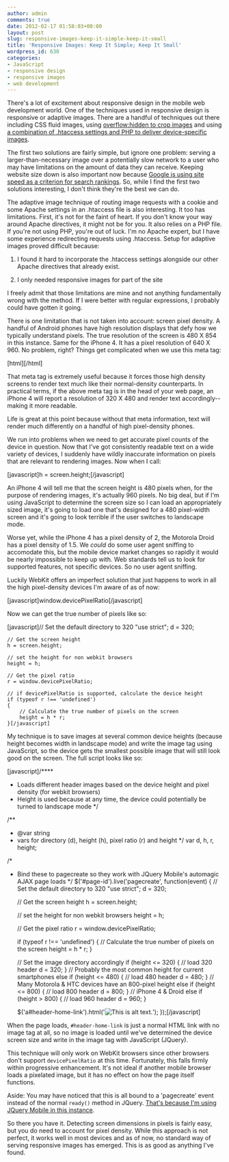 ```yaml
---
author: admin
comments: true
date: 2012-02-17 01:58:03+00:00
layout: post
slug: responsive-images-keep-it-simple-keep-it-small
title: 'Responsive Images: Keep It Simple; Keep It Small'
wordpress_id: 630
categories:
- JavaScript
- responsive design
- responsive images
- web development
---
```


There's a lot of excitement about responsive design in the mobile web development world. One of the techniques used in responsive design is responsive or adaptive images. There are a handful of techniques out there including CSS fluid images, using [overflow:hidden to crop images](http://demo.solemone.de/overflow-image-with-vertical-centering-for-responsive-web-design/) and using [a combination of .htaccess settings and PHP to deliver device-specific images](http://adaptive-images.com/).

The first two solutions are fairly simple, but ignore one problem: serving a larger-than-necessary image over a potentially slow network to a user who may have limitations on the amount of data they can receive. Keeping website size down is also important now because [Google is using site speed as a criterion for search rankings](http://googlewebmastercentral.blogspot.com/2010/04/using-site-speed-in-web-search-ranking.html). So, while I find the first two solutions interesting, I don't think they're the best we can do.<!-- more -->

The adaptive image technique of routing image requests with a cookie and some Apache settings in an .htaccess file is also interesting. It too has limitations. First, it's not for the faint of heart. If you don't know your way around Apache directives, it might not be for you. It also relies on a PHP file. If you're not using PHP, you're out of luck. I'm no Apache expert, but I have some experience redirecting requests using .htaccess. Setup for adaptive images proved difficult because:



	
  1. I found it hard to incorporate the .htaccess settings alongside our other Apache directives that already exist.

	
  2. I only needed responsive images for part of the site


I freely admit that those limitations are mine and not anything fundamentally wrong with the method. If I were better with regular expressions, I probably could have gotten it going.

There is one limitation that is not taken into account: screen pixel density. A handful of Android phones have high resolution displays that defy how we typically understand pixels. The true resolution of the screen is 480 X 854 in this instance. Same for the iPhone 4. It has a pixel resolution of 640 X 960. No problem, right? Things get complicated when we use this meta tag:

[html]<meta name="viewport" content="width=device-width, initial-scale=1, maximum-scale=1, user-scalable=0"/>[/html]

That meta tag is extremely useful because it forces those high density screens to render text much like their normal-density counterparts. In practical terms, if the above meta tag is in the head of your web page, an iPhone 4 will report a resolution of 320 X 480 and render text accordingly--making it more readable.

Life is great at this point because without that meta information, text will render much differently on a handful of high pixel-density phones.

We run into problems when we need to get accurate pixel counts of the device in question. Now that I've got consistently readable text on a wide variety of devices, I suddenly have wildly inaccurate information on pixels that are relevant to rendering images. Now when I call:

[javascript]h = screen.height;[/javascript]

An iPhone 4 will tell me that the screen height is 480 pixels when, for the purpose of rendering images, it's actually 960 pixels. No big deal, but if I'm using JavaScript to determine the screen size so I can load an appropriately sized image, it's going to load one that's designed for a 480 pixel-width screen and it's going to look terrible if the user switches to landscape mode.

Worse yet, while the iPhone 4 has a pixel density of 2, the Motorola Droid has a pixel density of 1.5. We _could_ do some user agent sniffing to accomodate this, but the mobile device market changes so rapidly it would be nearly impossible to keep up with. Web standards tell us to look for supported features, not specific devices. So no user agent sniffing.

Luckily WebKit offers an imperfect solution that just happens to work in all the high pixel-density devices I'm aware of as of now:

[javascript]window.devicePixelRatio[/javascript]

Now we can get the true number of pixels like so:

[javascript]// Set the default directory to 320
	"use strict";
	d = 320;

	// Get the screen height
	h = screen.height;
	
	// set the height for non webkit browsers
	height = h;

	// Get the pixel ratio
	r = window.devicePixelRatio;

	// if devicePixelRatio is supported, calculate the device height
	if (typeof r !== 'undefined')
	{
		// Calculate the true number of pixels on the screen
		height = h * r;
	}[/javascript]

My technique is to save images at several common device heights (because height becomes width in landscape mode) and write the image tag using JavaScript, so the device gets the smallest possible image that will still look good on the screen. The full script looks like so:

[javascript]/****
 * Loads different header images based on the device height and pixel density (for webkit browsers)
 * Height is used because at any time, the device could potentially be turned to landscape mode
 */

/**
 * @var string
 * vars for directory (d), height (h), pixel ratio (r) and height
 */
var d, h, r, height;

/*
* Bind these to pagecreate so they work with JQuery Mobile's automagic AJAX page loads
*/
$('#page-id').live('pagecreate', function(event)
{
	// Set the default directory to 320
	"use strict";
	d = 320;

	// Get the screen height
	h = screen.height;
	
	// set the height for non webkit browsers
	height = h;

	// Get the pixel ratio
	r = window.devicePixelRatio;
	
	if (typeof r !== 'undefined')
	{
		// Calculate the true number of pixels on the screen
		height = h * r;
	}

	// Set the image directory accordingly
	if (height <= 320)
	{
		// load 320 header
		d = 320;
	}
	// Probably the most common height for current smartphones
	else if (height <= 480)
	{
		// load 480 header
		d = 480;
	}
	// Many Motorola & HTC devices have an 800-pixel height
	else if (height <= 800)
	{
		// load 800 header
		d = 800;
	}
	// iPhone 4 & Droid
	else if (height > 800)
	{
		// load 960 header
		d = 960;
	}
	
	$('a#header-home-link').html('<img src="/images/mobile/' + d + '/header.png" alt="This is alt text." id="logo" class="logos" />');
});[/javascript]

When the page loads, `#header-home-link` is just a normal HTML link with no image tag at all, so no image is loaded until we've determined the device screen size and write in the image tag with JavaScript (JQuery).

This technique will only work on WebKit browsers since other browsers don't support `devicePixelRatio` at this time. Fortunately, this falls firmly within progressive enhancement. It's not ideal if another mobile browser loads a pixelated image, but it has no effect on how the page itself functions.

Aside: You may have noticed that this is all bound to a 'pagecreate' event instead of the normal `ready()` method in JQuery. [That's because I'm using JQuery Mobile in this instance](http://jquerymobile.com/test/docs/api/events.html).

So there you have it. Detecting screen dimensions in pixels is fairly easy, but you do need to account for pixel density. While this approach is not perfect, it works well in most devices and as of now, no standard way of serving responsive images has emerged. This is as good as anything I've found.
